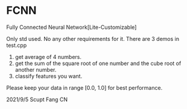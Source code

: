 # FCNN
Fully Connected Neural Network[Lite-Customizable]

Only std used. No any other requirements for it.
There are 3 demos in test.cpp

1. get average of 4 numbers.
2. get the sum of the square root of one number and the cube root of another number.
3. classify features you want.

Please keep your data in range [0.0, 1.0] for best performance.

2021/9/5 Scupt Fang CN
